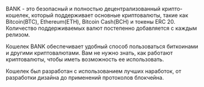 
BANK - это безопасный и полностью децентрализованный крипто-кошелек, который поддерживает основные криптовалюты, такие как Bitcoin(BTC), Ethereum(ETH), Bitcoin Cash(BCH) и токены ERC 20. Количество поддерживаемых валют постепенно добавляется с каждым релизом.

Кошелек BANK обеспечивает удобный способ пользоваться биткоинами и другими криптовалютами. Вам не нужно знать, как работают криптовалюты, чтобы иметь возможность ее использовать.

Кошелек был разработан с использованием лучших наработок, от разработки дизайна до применений протоколов блокчейна.
